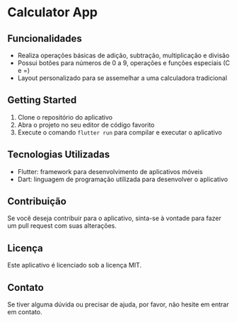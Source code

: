 # Calculator App
## Funcionalidades

* Realiza operações básicas de adição, subtração, multiplicação e divisão
* Possui botões para números de 0 a 9, operações e funções especiais (C e =)
* Layout personalizado para se assemelhar a uma calculadora tradicional

## Getting Started

1. Clone o repositório do aplicativo
2. Abra o projeto no seu editor de código favorito
3. Execute o comando `flutter run` para compilar e executar o aplicativo

## Tecnologias Utilizadas

* Flutter: framework para desenvolvimento de aplicativos móveis
* Dart: linguagem de programação utilizada para desenvolver o aplicativo

## Contribuição

Se você deseja contribuir para o aplicativo, sinta-se à vontade para fazer um pull request com suas alterações.

## Licença

Este aplicativo é licenciado sob a licença MIT.

## Contato

Se tiver alguma dúvida ou precisar de ajuda, por favor, não hesite em entrar em contato.
